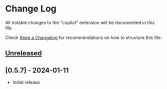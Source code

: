 # Change Log

All notable changes to the "copilot" extension will be documented in this file.

Check [Keep a Changelog](http://keepachangelog.com/) for recommendations on how to structure this file.

## [Unreleased]

## [0.5.7] - 2024-01-11

- Initial release


[unreleased]: https://github.com/Miragon/miranum-ide/compare/release/v0.1.0...HEAD
[0.1.0]: https://github.com/Miragon/miranum-ide/compare/release/v0.1.0
